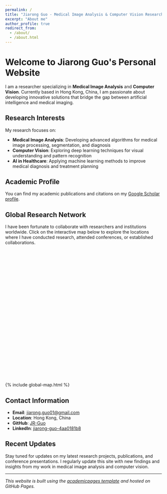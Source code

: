 ```yaml
---
permalink: /
title: "Jiarong Guo - Medical Image Analysis & Computer Vision Researcher"
excerpt: "About me"
author_profile: true
redirect_from: 
  - /about/
  - /about.html
---
```


# Welcome to Jiarong Guo's Personal Website

I am a researcher specializing in **Medical Image Analysis** and **Computer Vision**. Currently based in Hong Kong, China, I am passionate about developing innovative solutions that bridge the gap between artificial intelligence and medical imaging.

## Research Interests

My research focuses on:

- **Medical Image Analysis**: Developing advanced algorithms for medical image processing, segmentation, and diagnosis
- **Computer Vision**: Exploring deep learning techniques for visual understanding and pattern recognition
- **AI in Healthcare**: Applying machine learning methods to improve medical diagnosis and treatment planning

## Academic Profile

You can find my academic publications and citations on my [Google Scholar profile](https://scholar.google.com/citations?user=IT5sfsYAAAAJ&hl=zh-CN).

## Global Research Network

I have been fortunate to collaborate with researchers and institutions worldwide. Click on the interactive map below to explore the locations where I have conducted research, attended conferences, or established collaborations.

<div id="global-map" style="height: 400px; width: 100%; margin: 20px 0;"></div>

{% include global-map.html %}

## Contact Information

- **Email**: jiarong.guo01@gmail.com
- **Location**: Hong Kong, China
- **GitHub**: [JR-Guo](https://github.com/JR-Guo)
- **LinkedIn**: [jiarong-guo-4aa0181b8](https://linkedin.com/in/jiarong-guo-4aa0181b8)

## Recent Updates

Stay tuned for updates on my latest research projects, publications, and conference presentations. I regularly update this site with new findings and insights from my work in medical image analysis and computer vision.

---

*This website is built using the [academicpages template](https://github.com/academicpages/academicpages.github.io) and hosted on GitHub Pages.*
